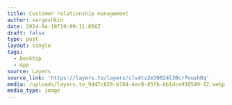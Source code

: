 ```yaml
---
title: Customer relationship management
author: sergushkin
date: 2024-04-18T19:09:11.056Z
draft: false
type: post
layout: single
tags:
  - Desktop
  - App
source: Layers
source_link: 'https://layers.to/layers/clv4tv2m30024l30cr7oush8q'
media: /uploads/layers.to_9d47c628-b784-4ec0-85fb-bb1dce930549-12.webp
media_type: image
---
```


